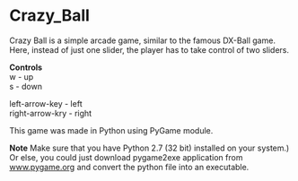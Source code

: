 # Crazy_Ball
Crazy Ball is a simple arcade game, similar to the famous DX-Ball game. Here, instead of just one slider, the player has to take control of two sliders.

<b>Controls</b><br>
w - up<br>
s - down<br>

left-arrow-key - left<br>
right-arrow-kry -  right

This game was made in Python using PyGame module.

<b>Note</b>
Make sure that you have Python 2.7 (32 bit) installed on your system.) Or else, you could just download pygame2exe application from www.pygame.org and convert the python file into an executable.

